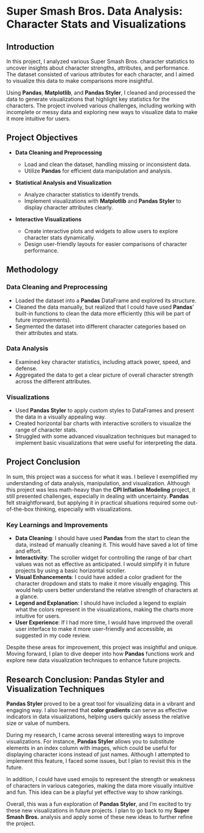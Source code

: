 # Super Smash Bros. Data Analysis: Character Stats and Visualizations

## Introduction
In this project, I analyzed various Super Smash Bros. character statistics to uncover insights about character strengths, attributes, and performance. The dataset consisted of various attributes for each character, and I aimed to visualize this data to make comparisons more insightful.

Using **Pandas**, **Matplotlib**, and **Pandas Styler**, I cleaned and processed the data to generate visualizations that highlight key statistics for the characters. The project involved various challenges, including working with incomplete or messy data and exploring new ways to visualize data to make it more intuitive for users.

## Project Objectives
- **Data Cleaning and Preprocessing**
  - Load and clean the dataset, handling missing or inconsistent data.
  - Utilize **Pandas** for efficient data manipulation and analysis.

- **Statistical Analysis and Visualization**
  - Analyze character statistics to identify trends.
  - Implement visualizations with **Matplotlib** and **Pandas Styler** to display character attributes clearly.

- **Interactive Visualizations**
  - Create interactive plots and widgets to allow users to explore character stats dynamically.
  - Design user-friendly layouts for easier comparisons of character performance.

## Methodology

### Data Cleaning and Preprocessing
- Loaded the dataset into a **Pandas** DataFrame and explored its structure.
- Cleaned the data manually, but realized that I could have used **Pandas**' built-in functions to clean the data more efficiently (this will be part of future improvements).
- Segmented the dataset into different character categories based on their attributes and stats.

### Data Analysis
- Examined key character statistics, including attack power, speed, and defense.
- Aggregated the data to get a clear picture of overall character strength across the different attributes.

### Visualizations
- Used **Pandas Styler** to apply custom styles to DataFrames and present the data in a visually appealing way.
- Created horizontal bar charts with interactive scrollers to visualize the range of character stats.
- Struggled with some advanced visualization techniques but managed to implement basic visualizations that were useful for interpreting the data.

## Project Conclusion
In sum, this project was a success for what it was. I believe I exemplified my understanding of data analysis, manipulation, and visualization. Although this project was less math-heavy than the **CPI Inflation Modeling** project, it still presented challenges, especially in dealing with uncertainty. **Pandas** felt straightforward, but applying it in practical situations required some out-of-the-box thinking, especially with visualizations.

### Key Learnings and Improvements
- **Data Cleaning**: I should have used **Pandas** from the start to clean the data, instead of manually cleaning it. This would have saved a lot of time and effort.
- **Interactivity**: The scroller widget for controlling the range of bar chart values was not as effective as anticipated. I would simplify it in future projects by using a basic horizontal scroller.
- **Visual Enhancements**: I could have added a color gradient for the character dropdown and stats to make it more visually engaging. This would help users better understand the relative strength of characters at a glance.
- **Legend and Explanation**: I should have included a legend to explain what the colors represent in the visualizations, making the charts more intuitive for users.
- **User Experience**: If I had more time, I would have improved the overall user interface to make it more user-friendly and accessible, as suggested in my code review.

Despite these areas for improvement, this project was insightful and unique. Moving forward, I plan to dive deeper into how **Pandas** functions work and explore new data visualization techniques to enhance future projects.

## Research Conclusion: Pandas Styler and Visualization Techniques
**Pandas Styler** proved to be a great tool for visualizing data in a vibrant and engaging way. I also learned that **color gradients** can serve as effective indicators in data visualizations, helping users quickly assess the relative size or value of numbers.

During my research, I came across several interesting ways to improve visualizations. For instance, **Pandas Styler** allows you to substitute elements in an index column with images, which could be useful for displaying character icons instead of just names. Although I attempted to implement this feature, I faced some issues, but I plan to revisit this in the future.

In addition, I could have used emojis to represent the strength or weakness of characters in various categories, making the data more visually intuitive and fun. This idea can be a playful yet effective way to show rankings.

Overall, this was a fun exploration of **Pandas Styler**, and I’m excited to try these new visualizations in future projects. I plan to go back to my **Super Smash Bros.** analysis and apply some of these new ideas to further refine the project.
